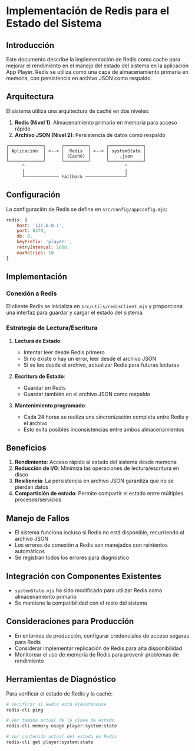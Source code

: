 # Implementación de Redis para el Estado del Sistema

## Introducción

Este documento describe la implementación de Redis como cache para mejorar el rendimiento en el manejo del estado del sistema en la aplicación App Player. Redis se utiliza como una capa de almacenamiento primaria en memoria, con persistencia en archivo JSON como respaldo.

## Arquitectura

El sistema utiliza una arquitectura de caché en dos niveles:

1. **Redis (Nivel 1)**: Almacenamiento primario en memoria para acceso rápido
2. **Archivo JSON (Nivel 2)**: Persistencia de datos como respaldo

```
┌─────────────┐      ┌─────────┐      ┌─────────────┐
│ Aplicación  │ <--> │  Redis  │ <--> │ systemState │
│             │      │ (Caché) │      │    .json    │
└─────────────┘      └─────────┘      └─────────────┘
      ^                                      ^
      │                                      │
      └───────────── Fallback ───────────────┘
```

## Configuración

La configuración de Redis se define en `src/config/appConfig.mjs`:

```javascript
redis: {
    host: '127.0.0.1',
    port: 6379,
    db: 0,
    keyPrefix: 'player:',
    retryInterval: 1000,
    maxRetries: 10
}
```

## Implementación

### Conexión a Redis

El cliente Redis se inicializa en `src/utils/redisClient.mjs` y proporciona una interfaz para guardar y cargar el estado del sistema.

### Estrategia de Lectura/Escritura

1. **Lectura de Estado**:
   - Intentar leer desde Redis primero
   - Si no existe o hay un error, leer desde el archivo JSON
   - Si se lee desde el archivo, actualizar Redis para futuras lecturas

2. **Escritura de Estado**:
   - Guardar en Redis
   - Guardar también en el archivo JSON como respaldo

3. **Mantenimiento programado**:
   - Cada 24 horas se realiza una sincronización completa entre Redis y el archivo
   - Esto evita posibles inconsistencias entre ambos almacenamientos

## Beneficios

1. **Rendimiento**: Acceso rápido al estado del sistema desde memoria
2. **Reducción de I/O**: Minimiza las operaciones de lectura/escritura en disco
3. **Resiliencia**: La persistencia en archivo JSON garantiza que no se pierdan datos
4. **Compartición de estado**: Permite compartir el estado entre múltiples procesos/servicios

## Manejo de Fallos

- El sistema funciona incluso si Redis no está disponible, recurriendo al archivo JSON
- Los errores de conexión a Redis son manejados con reintentos automáticos
- Se registran todos los errores para diagnóstico

## Integración con Componentes Existentes

- `systemState.mjs` ha sido modificado para utilizar Redis como almacenamiento primario
- Se mantiene la compatibilidad con el resto del sistema

## Consideraciones para Producción

- En entornos de producción, configurar credenciales de acceso seguras para Redis
- Considerar implementar replicación de Redis para alta disponibilidad
- Monitorear el uso de memoria de Redis para prevenir problemas de rendimiento

## Herramientas de Diagnóstico

Para verificar el estado de Redis y la caché:

```bash
# Verificar si Redis está ejecutándose
redis-cli ping

# Ver tamaño actual de la clave de estado
redis-cli memory usage player:system:state

# Ver contenido actual del estado en Redis
redis-cli get player:system:state
``` 
